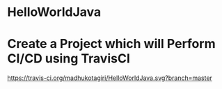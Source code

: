 # HelloWorldJava
# Create a Project which will Perform CI/CD using TravisCI
https://travis-ci.org/madhukotagiri/HelloWorldJava.svg?branch=master

